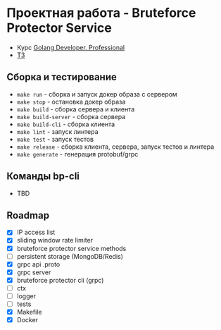 # Проектная работа - Bruteforce Protector Service

- Курс [Golang Developer. Professional](https://otus.ru/lessons/golang-professional/)
- [ТЗ](docs/specification.md)

## Сборка и тестирование
- `make run` - сборка и запуск докер образа с сервером
- `make stop` - остановка докер образа
- `make build` - сборка сервера и клиента
- `make build-server` - сборка сервера
- `make build-cli` - сборка клиента
- `make lint` - запуск линтера
- `make test` - запуск тестов
- `make release` - сборка клиента, сервера, запуск тестов и линтера
- `make generate` - генерация protobuf/grpc

## Команды bp-cli
- TBD 

## Roadmap

- [x] IP access list  
- [x] sliding window rate limiter  
- [x] bruteforce protector service methods  
- [ ] persistent storage (MongoDB/Redis)  
- [x] grpc api .proto  
- [x] grpc server  
- [x] bruteforce protector cli (grpc)
- [ ] ctx
- [ ] logger
- [ ] tests
- [x] Makefile
- [x] Docker
